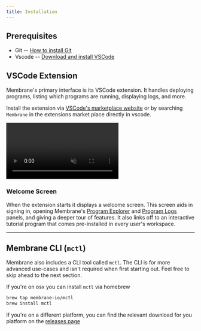 ```yaml
---
title: Installation
---
```


## Prerequisites

- Git -- [How to install Git](https://git-scm.com/book/en/v2/Getting-Started-Installing-Git)
- Vscode -- [Download and install VSCode](https://code.visualstudio.com/download)

## VSCode Extension

Membrane's primary interface is its VSCode extension. It handles deploying programs, listing which programs are running, displaying logs, and more.

Install the extension via [VSCode's marketplace website](https://marketplace.visualstudio.com/items?itemName=membrane.membrane) or by searching `Membrane` in the extensions market place directly in vscode.

<video class="aspect-video !m-8" src="/cloud-assets/membrane-install.mp4" muted autoplay loop></video>

### Welcome Screen

When the extension starts it displays a welcome screen. This screen aids in signing in, opening Membrane's [Program Explorer]() and [Program Logs]() panels, and giving a deeper tour of features. It also links off to an interactive tutorial program that comes pre-installed in every user's workspace.

---

## Membrane CLI (`mctl`)

Membrane also includes a CLI tool called `mctl`. The CLI is for more advanced use-cases and isn't required when first starting out. Feel free to skip ahead to the next section.

If you're on osx you can install `mctl` via homebrew

```sh
brew tap membrane-io/mctl
brew install mctl
```

If you're on a different platform, you can find the relevant download for you platform on the [releases page](https://github.com/membrane-io/mctl-releases/releases)
